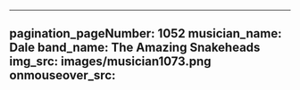 ------
pagination_pageNumber: 1052
musician_name: Dale
band_name: The Amazing Snakeheads
img_src: images/musician1073.png
onmouseover_src: 
------